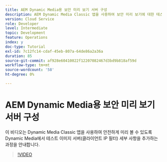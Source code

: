```yaml
---
title: AEM Dynamic Media용 보안 미리 보기 서버 구성
description: AEM Dynamic Media Classic 앱을 사용하여 보안 미리 보기에 대한 테스트 이미지 서버를 구성합니다.
version: Cloud Service
role: Developer
level: Intermediate
topic: Development
feature: Operations
index: y
doc-type: Tutorial
exl-id: 7c12fc14-cdaf-45eb-807a-64de86a2a36a
duration: 85
source-git-commit: af928e60410022f12207082467d3bd9b818af59d
workflow-type: tm+mt
source-wordcount: '58'
ht-degree: 0%

---
```


# AEM Dynamic Media용 보안 미리 보기 서버 구성

이 비디오는 Dynamic Media Classic 앱을 사용하여 안전하게 미리 볼 수 있도록 Dynamic Media에서 테스트 이미지 서버(클라이언트 IP 필터) 세부 사항을 추가하는 과정을 안내합니다.

>[!VIDEO](https://video.tv.adobe.com/v/335462?quality=12&learn=on)
